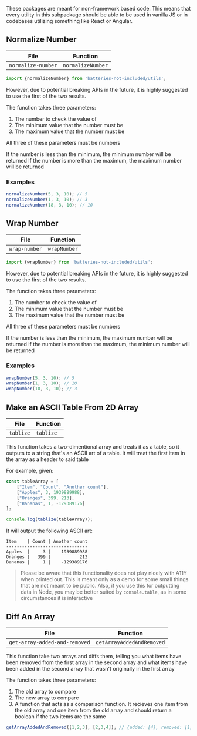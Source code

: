 These packages are meant for non-framework based code. This means that every utility in this subpackage should be able to be used
in vanilla JS or in codebases utilizing something like React or Angular.

## Normalize Number

| File               | Function           |
| ------------------ | ------------------ |
| `normalize-number` | `normalizeNumber`  |

```javascript
import {normalizeNumber} from 'batteries-not-included/utils';
```

However, due to potential breaking APIs in the future, it is highly suggested to use the first of the two results.

The function takes three parameters:

1) The number to check the value of
2) The minimum value that the number must be
3) The maximum value that the number must be

All three of these parameters must be numbers

If the number is less than the minimum, the minimum number will be returned
If the number is more than the maximum, the maximum number will be returned

### Examples
```javascript
normalizeNumber(5, 3, 10); // 5
normalizeNumber(1, 3, 10); // 3
normalizeNumber(18, 3, 10); // 10
```

## Wrap Number

| File               | Function           |
| ------------------ | ------------------ |
| `wrap-number` | `wrapNumber`  |

```javascript
import {wrapNumber} from 'batteries-not-included/utils';
```

However, due to potential breaking APIs in the future, it is highly suggested to use the first of the two results.

The function takes three parameters:

1) The number to check the value of
2) The minimum value that the number must be
3) The maximum value that the number must be

All three of these parameters must be numbers

If the number is less than the minimum, the maximum number will be returned
If the number is more than the maximum, the minimum number will be returned

### Examples
```javascript
wrapNumber(5, 3, 10); // 5
wrapNumber(1, 3, 10); // 10
wrapNumber(18, 3, 10); // 3
```


## Make an ASCII Table From 2D Array

| File      | Function   |
| --------- | ---------- |
| `tablize` | `tablize`  |

This function takes a two-dimentional array and treats it as a table,
so it outputs to a string that's an ASCII art of a table. It will
treat the first item in the array as a header to said table

For example, given:
```javascript
const tableArray = [
    ["Item", "Count", "Another count"],
    ["Apples", 3, 1939889988],
    ["Oranges", 399, 213],
    ["Bananas", 1, -129389176]
];

console.log(tablize(tableArray));
```

It will output the following ASCII art:

```
Item    | Count | Another count
-------------------------------
Apples  |     3 |    1939889988
Oranges |   399 |           213
Bananas |     1 |    -129389176
```

> Please be aware that this functionality does not play nicely with A11Y
> when printed out. This is meant only as a demo for some small things
> that are not meant to be public.
> Also, if you use this for outputting data in Node, you may be better suited
> by `console.table`, as in some circumstances it is interactive


## Diff An Array

| File                          | Function                   |
| ----------------------------- | -------------------------- |
| `get-array-added-and-removed` | `getArrayAddedAndRemoved`  |

This function take two arrays and diffs them, telling you what items have been removed from the first array in the second array
and what items have been added in the second array that wasn't originally in the first array

The function takes three parameters:

1) The old array to compare
2) The new array to compare
3) A function that acts as a comparison function. It recieves one item from the old array and one item from the old array and should return a boolean if the two items are the same

```javascript
getArrayAddedAndRemoved([1,2,3], [2,3,4]); // {added: [4], removed: [1]}
```
